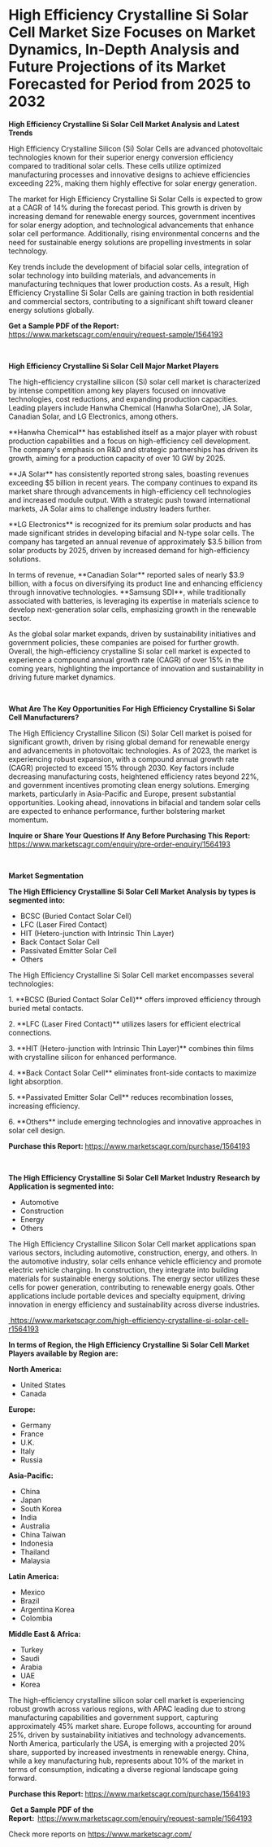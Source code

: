<p><h1>High Efficiency Crystalline Si Solar Cell Market Size Focuses on Market Dynamics, In-Depth Analysis and Future Projections of its Market Forecasted for Period from 2025 to 2032</h1></p><p><strong>High Efficiency Crystalline Si Solar Cell Market Analysis and Latest Trends</strong></p>
<p><p>High Efficiency Crystalline Silicon (Si) Solar Cells are advanced photovoltaic technologies known for their superior energy conversion efficiency compared to traditional solar cells. These cells utilize optimized manufacturing processes and innovative designs to achieve efficiencies exceeding 22%, making them highly effective for solar energy generation. </p><p>The market for High Efficiency Crystalline Si Solar Cells is expected to grow at a CAGR of 14% during the forecast period. This growth is driven by increasing demand for renewable energy sources, government incentives for solar energy adoption, and technological advancements that enhance solar cell performance. Additionally, rising environmental concerns and the need for sustainable energy solutions are propelling investments in solar technology. </p><p>Key trends include the development of bifacial solar cells, integration of solar technology into building materials, and advancements in manufacturing techniques that lower production costs. As a result, High Efficiency Crystalline Si Solar Cells are gaining traction in both residential and commercial sectors, contributing to a significant shift toward cleaner energy solutions globally.</p></p>
<p><strong>Get a Sample PDF of the Report:&nbsp;</strong> <a href="https://www.marketscagr.com/enquiry/request-sample/1564193?utm_campaign=2208&utm_medium=2&utm_source=Github&utm_content=ia&utm_term=14022025&utm_id=high-efficiency-crystalline-si-solar-cell">https://www.marketscagr.com/enquiry/request-sample/1564193</a></p>
<p>&nbsp;</p>
<p><strong>High Efficiency Crystalline Si Solar Cell Major Market Players</strong></p>
<p><p>The high-efficiency crystalline silicon (Si) solar cell market is characterized by intense competition among key players focused on innovative technologies, cost reductions, and expanding production capacities. Leading players include Hanwha Chemical (Hanwha SolarOne), JA Solar, Canadian Solar, and LG Electronics, among others.</p><p>**Hanwha Chemical** has established itself as a major player with robust production capabilities and a focus on high-efficiency cell development. The company's emphasis on R&D and strategic partnerships has driven its growth, aiming for a production capacity of over 10 GW by 2025. </p><p>**JA Solar** has consistently reported strong sales, boasting revenues exceeding $5 billion in recent years. The company continues to expand its market share through advancements in high-efficiency cell technologies and increased module output. With a strategic push toward international markets, JA Solar aims to challenge industry leaders further.</p><p>**LG Electronics** is recognized for its premium solar products and has made significant strides in developing bifacial and N-type solar cells. The company has targeted an annual revenue of approximately $3.5 billion from solar products by 2025, driven by increased demand for high-efficiency solutions.</p><p>In terms of revenue, **Canadian Solar** reported sales of nearly $3.9 billion, with a focus on diversifying its product line and enhancing efficiency through innovative technologies. **Samsung SDI**, while traditionally associated with batteries, is leveraging its expertise in materials science to develop next-generation solar cells, emphasizing growth in the renewable sector.</p><p>As the global solar market expands, driven by sustainability initiatives and government policies, these companies are poised for further growth. Overall, the high-efficiency crystalline Si solar cell market is expected to experience a compound annual growth rate (CAGR) of over 15% in the coming years, highlighting the importance of innovation and sustainability in driving future market dynamics.</p></p>
<p>&nbsp;</p>
<p><strong>What Are The Key Opportunities For High Efficiency Crystalline Si Solar Cell Manufacturers?</strong></p>
<p><p>The High Efficiency Crystalline Silicon (Si) Solar Cell market is poised for significant growth, driven by rising global demand for renewable energy and advancements in photovoltaic technologies. As of 2023, the market is experiencing robust expansion, with a compound annual growth rate (CAGR) projected to exceed 15% through 2030. Key factors include decreasing manufacturing costs, heightened efficiency rates beyond 22%, and government incentives promoting clean energy solutions. Emerging markets, particularly in Asia-Pacific and Europe, present substantial opportunities. Looking ahead, innovations in bifacial and tandem solar cells are expected to enhance performance, further bolstering market momentum.</p></p>
<p><strong>Inquire or Share Your Questions If Any Before Purchasing This Report:</strong> <a href="https://www.marketscagr.com/enquiry/pre-order-enquiry/1564193?utm_campaign=2208&utm_medium=2&utm_source=Github&utm_content=ia&utm_term=14022025&utm_id=high-efficiency-crystalline-si-solar-cell">https://www.marketscagr.com/enquiry/pre-order-enquiry/1564193</a></p>
<p>&nbsp;</p>
<p><strong>Market Segmentation</strong></p>
<p><strong>The High Efficiency Crystalline Si Solar Cell Market Analysis by types is segmented into:</strong></p>
<p><ul><li>BCSC (Buried Contact Solar Cell)</li><li>LFC (Laser Fired Contact)</li><li>HIT (Hetero-junction with Intrinsic Thin Layer)</li><li>Back Contact Solar Cell</li><li>Passivated Emitter Solar Cell</li><li>Others</li></ul></p>
<p><p>The High Efficiency Crystalline Si Solar Cell market encompasses several technologies: </p><p>1. **BCSC (Buried Contact Solar Cell)** offers improved efficiency through buried metal contacts.</p><p>2. **LFC (Laser Fired Contact)** utilizes lasers for efficient electrical connections.</p><p>3. **HIT (Hetero-junction with Intrinsic Thin Layer)** combines thin films with crystalline silicon for enhanced performance.</p><p>4. **Back Contact Solar Cell** eliminates front-side contacts to maximize light absorption.</p><p>5. **Passivated Emitter Solar Cell** reduces recombination losses, increasing efficiency.</p><p>6. **Others** include emerging technologies and innovative approaches in solar cell design.</p></p>
<p><strong>Purchase this Report:&nbsp;</strong><a href="https://www.marketscagr.com/purchase/1564193?utm_campaign=2208&utm_medium=2&utm_source=Github&utm_content=ia&utm_term=14022025&utm_id=high-efficiency-crystalline-si-solar-cell">https://www.marketscagr.com/purchase/1564193</a></p>
<p>&nbsp;</p>
<p><strong>The High Efficiency Crystalline Si Solar Cell Market Industry Research by Application is segmented into:</strong></p>
<p><ul><li>Automotive</li><li>Construction</li><li>Energy</li><li>Others</li></ul></p>
<p><p>The High Efficiency Crystalline Silicon Solar Cell market applications span various sectors, including automotive, construction, energy, and others. In the automotive industry, solar cells enhance vehicle efficiency and promote electric vehicle charging. In construction, they integrate into building materials for sustainable energy solutions. The energy sector utilizes these cells for power generation, contributing to renewable energy goals. Other applications include portable devices and specialty equipment, driving innovation in energy efficiency and sustainability across diverse industries.</p></p>
<p><a href="https://www.marketscagr.com/high-efficiency-crystalline-si-solar-cell-r1564193?utm_campaign=2208&utm_medium=2&utm_source=Github&utm_content=ia&utm_term=14022025&utm_id=high-efficiency-crystalline-si-solar-cell">&nbsp;https://www.marketscagr.com/high-efficiency-crystalline-si-solar-cell-r1564193</a></p>
<p><strong>In terms of Region, the High Efficiency Crystalline Si Solar Cell Market Players available by Region are:</strong></p>
<p>
    <p> <strong> North America: </strong>
        <ul>
            <li>United States</li>
            <li>Canada</li>
        </ul>
        </p> 
    <p> <strong> Europe: </strong>
        <ul>
            <li>Germany</li>
            <li>France</li>
            <li>U.K.</li>
            <li>Italy</li>
            <li>Russia</li>
        </ul>
        </p> 
    <p> <strong> Asia-Pacific: </strong>
        <ul>
            <li>China</li>
            <li>Japan</li>
            <li>South Korea</li>
            <li>India</li>
            <li>Australia</li>
            <li>China Taiwan</li>
            <li>Indonesia</li>
            <li>Thailand</li>
            <li>Malaysia</li>
        </ul>
        </p> 
    <p> <strong> Latin America: </strong>
        <ul>
            <li>Mexico</li>
            <li>Brazil</li>
            <li>Argentina Korea</li>
            <li>Colombia</li>
        </ul>
        </p> 
    <p> <strong> Middle East & Africa: </strong>
        <ul>
            <li>Turkey</li>
            <li>Saudi</li>
            <li>Arabia</li>
            <li>UAE</li>
            <li>Korea</li>
        </ul>
    </p>
    </p>
<p><p>The high-efficiency crystalline silicon solar cell market is experiencing robust growth across various regions, with APAC leading due to strong manufacturing capabilities and government support, capturing approximately 45% market share. Europe follows, accounting for around 25%, driven by sustainability initiatives and technology advancements. North America, particularly the USA, is emerging with a projected 20% share, supported by increased investments in renewable energy. China, while a key manufacturing hub, represents about 10% of the market in terms of consumption, indicating a diverse regional landscape going forward.</p></p>
<p><strong>Purchase this Report: </strong><a href="https://www.marketscagr.com/purchase/1564193?utm_campaign=2208&utm_medium=2&utm_source=Github&utm_content=ia&utm_term=14022025&utm_id=high-efficiency-crystalline-si-solar-cell">https://www.marketscagr.com/purchase/1564193</a></p>
<p>&nbsp;<strong>Get a Sample PDF of the Report:&nbsp;&nbsp;</strong><a href="https://www.marketscagr.com/enquiry/request-sample/1564193?utm_campaign=2208&utm_medium=2&utm_source=Github&utm_content=ia&utm_term=14022025&utm_id=high-efficiency-crystalline-si-solar-cell">https://www.marketscagr.com/enquiry/request-sample/1564193</a></p>
<p><strong></strong></p>
<p>Check more reports on <a href="https://www.marketscagr.com/?utm_campaign=2208&utm_medium=2&utm_source=Github&utm_content=ia&utm_term=14022025&utm_id=high-efficiency-crystalline-si-solar-cell">https://www.marketscagr.com/</a></p>
